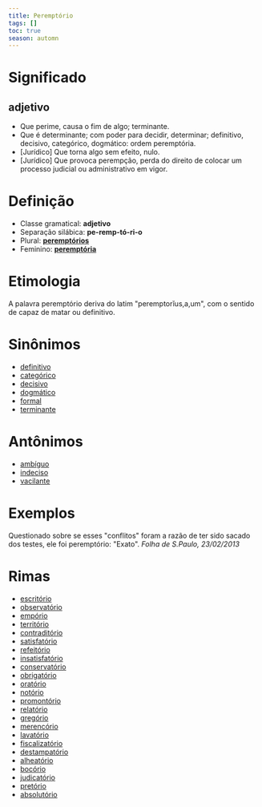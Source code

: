 ```yaml
---
title: Peremptório
tags: []
toc: true
season: automn
---
```


# Significado
## adjetivo
- Que perime, causa o fim de algo; terminante.  
- Que é determinante; com poder para decidir, determinar; definitivo, decisivo, categórico, dogmático: ordem peremptória.  
- \[Jurídico\] Que torna algo sem efeito, nulo.  
- \[Jurídico\] Que provoca perempção, perda do direito de colocar um processo judicial ou administrativo em vigor.  
# Definição
- Classe gramatical: **adjetivo** 
- Separação silábica: **pe-remp-tó-ri-o**  
- Plural: **[peremptórios](https://www.dicio.com.br/peremptorios/)**  
- Feminino: **[peremptória](https://www.dicio.com.br/peremptoria/)**  
# Etimologia
A palavra peremptório deriva do latim "peremptorĭus,a,um", com o sentido de capaz de matar ou definitivo.

# Sinônimos
- [definitivo](https://www.dicio.com.br/definitivo/)
- [categórico](https://www.dicio.com.br/categorico/)
- [decisivo](https://www.dicio.com.br/decisivo/)
- [dogmático](https://www.dicio.com.br/dogmatico/)
- [formal](https://www.dicio.com.br/formal/)
- [terminante](https://www.dicio.com.br/terminante/)

# Antônimos
- [ambíguo](https://www.dicio.com.br/ambiguo/)
- [indeciso](https://www.dicio.com.br/indeciso/)
- [vacilante](https://www.dicio.com.br/vacilante/)


# Exemplos
Questionado sobre se esses "conflitos" foram a razão de ter sido sacado dos testes, ele foi peremptório: "Exato". _Folha de S.Paulo, 23/02/2013_

# Rimas

*   [escritório](https://www.dicio.com.br/escritorio/)
*   [observatório](https://www.dicio.com.br/observatorio/)
*   [empório](https://www.dicio.com.br/emporio/)
*   [território](https://www.dicio.com.br/territorio/)
*   [contraditório](https://www.dicio.com.br/contraditorio/)
*   [satisfatório](https://www.dicio.com.br/satisfatorio/)
*   [refeitório](https://www.dicio.com.br/refeitorio/)
*   [insatisfatório](https://www.dicio.com.br/insatisfatorio/)
*   [conservatório](https://www.dicio.com.br/conservatorio/)
*   [obrigatório](https://www.dicio.com.br/obrigatorio/)
*   [oratório](https://www.dicio.com.br/oratorio/)
*   [notório](https://www.dicio.com.br/notorio/)
*   [promontório](https://www.dicio.com.br/promontorio/)
*   [relatório](https://www.dicio.com.br/relatorio/)
*   [gregório](https://www.dicio.com.br/gregorio/)
*   [merencório](https://www.dicio.com.br/merencorio/)
*   [lavatório](https://www.dicio.com.br/lavatorio/)
*   [fiscalizatório](https://www.dicio.com.br/fiscalizatorio/)
*   [destampatório](https://www.dicio.com.br/destampatorio/)
*   [alheatório](https://www.dicio.com.br/alheatorio/)
*   [bocório](https://www.dicio.com.br/bocorio/)
*   [judicatório](https://www.dicio.com.br/judicatorio/)
*   [pretório](https://www.dicio.com.br/pretorio/)
*   [absolutório](https://www.dicio.com.br/absolutorio/)